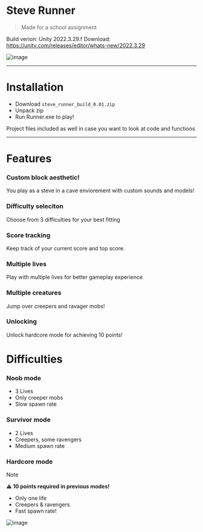 # Steve Runner

> Made for a school assignment

Build verion: Unity 2022.3.29.f
Download: https://unity.com/releases/editor/whats-new/2022.3.29

![image](https://github.com/user-attachments/assets/0029920f-33ce-4484-bd6a-1ffa243e91a5)


---
# Installation

- Download `steve_runner_build_0.01.zip`
- Unpack zip
- Run Runner.exe to play!

Project files included as well in case you want to look at code and functions




---

# Features

### Custom block aesthetic!
You play as a steve in a cave enviorement with custom sounds and models!

### Difficulty seleciton
Choose from 3 difficulties for your best fitting

### Score tracking
Keep track of your current score and top score.

### Multiple lives
Play with multiple lives for better gameplay experience

### Multiple creatures
Jump over creepers and ravager mobs!

### Unlocking
Unlock hardcore mode for achieving 10 points!


# Difficulties

### Noob mode

- 3 Lives
- Only creeper mobs
- Slow spawn rate


### Survivor mode

- 2 Lives
- Creepers, some ravengers
- Medium spawn rate

### Hardcore mode

> [!NOTE] 
>  **⚠️ 10 points required in previous modes!**

- Only one life
- Creepers & ravengers
- Fast spawn rate!


![image](https://github.com/user-attachments/assets/432a9dd4-0c7b-4161-b03f-32ca4f8d98d6)


